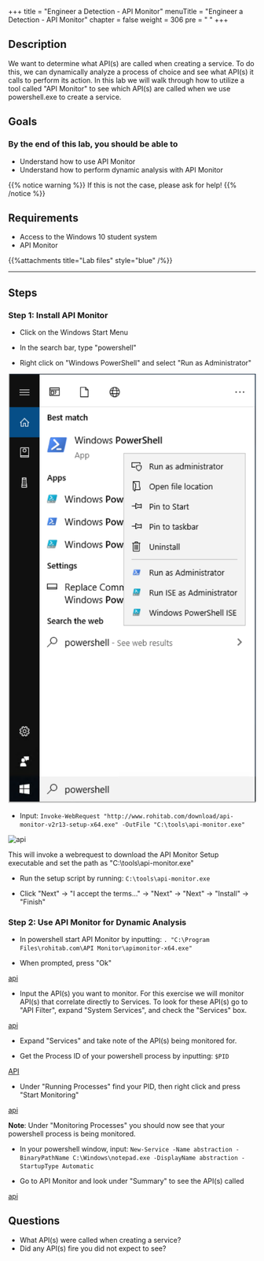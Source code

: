 +++
title = "Engineer a Detection - API Monitor"
menuTitle = "Engineer a Detection - API Monitor"
chapter = false
weight = 306
pre = "<i class='fab fa-leanpub'></i> "
+++

## Description

We want to determine what API(s) are called when creating a service. To do this, we can dynamically analyze a process of choice and see what API(s) it calls to perform its action. In this lab we will walk through how to utilize a tool called "API Monitor" to see which API(s) are called when we use powershell.exe to create a service.

## Goals

### By the end of this lab, you should be able to

* Understand how to use API Monitor
* Understand how to perform dynamic analysis with API Monitor

{{% notice warning %}}
If this is not the case, please ask for help!
{{% /notice %}}

## Requirements

- Access to the Windows 10 student system
- API Monitor

{{%attachments title="Lab files" style="blue" /%}}

---

## Steps

### Step 1: Install API Monitor

*  Click on the Windows Start Menu

*  In the search bar, type "powershell"

*  Right click on "Windows PowerShell" and select "Run as Administrator"

![run_as_admin_powershell](images/run_as_admin_powershell.PNG)

* Input: `Invoke-WebRequest "http://www.rohitab.com/download/api-monitor-v2r13-setup-x64.exe" -OutFile "C:\tools\api-monitor.exe"`

![api](images/invoke_webrequest.png)

This will invoke a webrequest to download the API Monitor Setup executable and set the path as "C:\tools\api-monitor.exe"

* Run the setup script by running: `C:\tools\api-monitor.exe`

* Click "Next" -> "I accept the terms..." -> "Next" -> "Next" -> "Install" -> "Finish"


### Step 2: Use API Monitor for Dynamic Analysis 

* In powershell start API Monitor by inputting: `. "C:\Program Files\rohitab.com\API Monitor\apimonitor-x64.exe"`

* When prompted, press "Ok"

[api](images/api-monitor.png)

* Input the API(s) you want to monitor. For this exercise we will monitor API(s) that correlate directly to Services. To look for these API(s) go to "API Filter", expand "System Services", and check the "Services" box.

[api](images/api-filter.png)

* Expand "Services" and take note of the API(s) being monitored for. 

* Get the Process ID of your powershell process by inputting: `$PID`

[API](images/PID.png)

* Under "Running Processes" find your PID, then right click and press "Start Monitoring"

[api](images/start-monitoring.png)

**Note**: Under "Monitoring Processes" you should now see that your powershell process is being monitored. 

* In your powershell window, input: `New-Service -Name abstraction -BinaryPathName C:\Windows\notepad.exe -DisplayName abstraction -StartupType Automatic`

* Go to API Monitor and look under "Summary" to see the API(s) called

[api](images/summary.png)

## Questions

- What API(s) were called when creating a service?
- Did any API(s) fire you did not expect to see?
